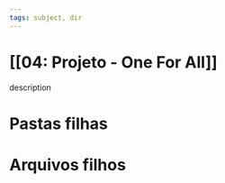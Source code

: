 ```yaml
---
tags: subject, dir
---
```


# [[04: Projeto - One For All]]

description

# Pastas filhas



# Arquivos filhos


